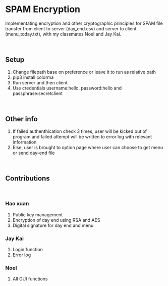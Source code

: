 # SPAM Encryption
Implementating encryption and other cryptographic principles for SPAM file transfer from client to server (day_end.csv) and server to client (menu_today.txt), with my classmates Noel and Jay Kai.

<br />

## Setup
1. Change filepath base on preference or leave it to run as relative path
2. pip3 install colorma 
3. Run server and then client
4. Use credentials username:hello, password:hello and passphrase:secretclient 

<br />

## Other info
1. If failed authenthication check 3 times, user will be kicked out of program and failed attempt will be written to error log with relevant information
2. Else, user is brought to option page where user can choose to get menu or send day-end file

<br />

## Contributions

<br />

### Hao xuan
1. Public key management 
2. Encryption of day end using RSA and AES
3. Digital signature for day end and menu

### Jay Kai
1. Login function
2. Error log

### Noel
1. All GUI functions
